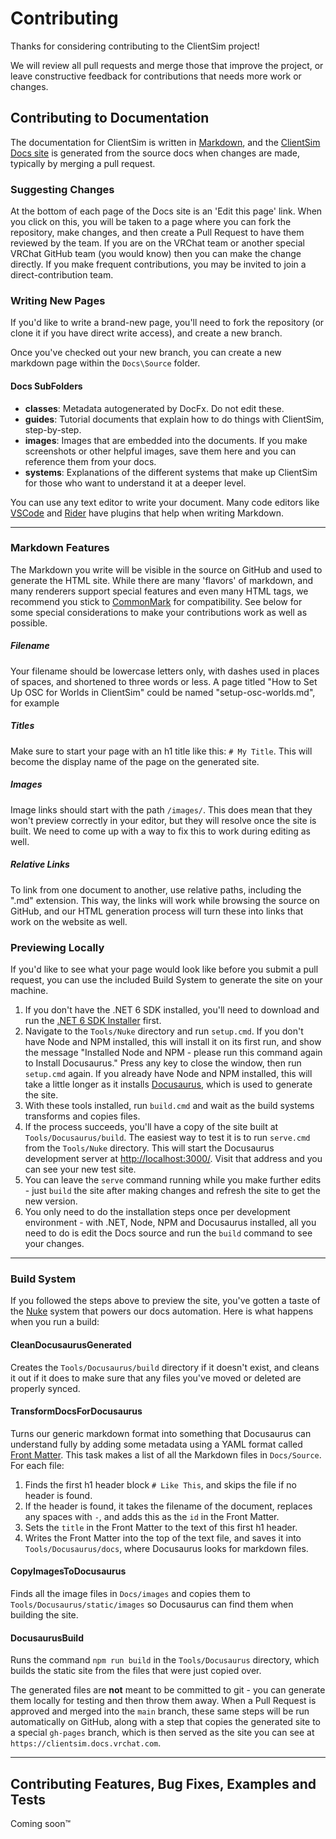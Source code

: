 ﻿# Contributing

Thanks for considering contributing to the ClientSim project!

We will review all pull requests and merge those that improve the project, or leave constructive feedback for contributions that needs more work or changes.

## Contributing to Documentation

The documentation for ClientSim is written in [Markdown](https://www.markdownguide.org/), and the [ClientSim Docs site](https://clientsim.docs.vrchat.com/) is generated from the source docs when changes are made, typically by merging a pull request.

### Suggesting Changes

At the bottom of each page of the Docs site is an 'Edit this page' link. When you click on this, you will be taken to a page where you can fork the repository, make changes, and then create a Pull Request to have them reviewed by the team. If you are on the VRChat team or another special VRChat GitHub team (you would know) then you can make the change directly. If you make frequent contributions, you may be invited to join a direct-contribution team.

### Writing New Pages

If you'd like to write a brand-new page, you'll need to fork the repository (or clone it if you have direct write access), and create a new branch.

Once you've checked out your new branch, you can create a new markdown page within the `Docs\Source` folder.

#### Docs SubFolders

* **classes**: Metadata autogenerated by DocFx. Do not edit these.
* **guides**: Tutorial documents that explain how to do things with ClientSim, step-by-step.
* **images**: Images that are embedded into the documents. If you make screenshots or other helpful images, save them here and you can reference them from your docs.
* **systems**: Explanations of the different systems that make up ClientSim for those who want to understand it at a deeper level.

You can use any text editor to write your document. Many code editors like [VSCode](https://code.visualstudio.com/) and [Rider](https://www.jetbrains.com/rider/) have plugins that help when writing Markdown.

---

### Markdown Features

The Markdown you write will be visible in the source on GitHub and used to generate the HTML site. While there are many 'flavors' of markdown, and many renderers support special features and even many HTML tags, we recommend you stick to [CommonMark](https://commonmark.org/) for compatibility. See below for some special considerations to make your contributions work as well as possible.

##### Filename

Your filename should be lowercase letters only, with dashes used in places of spaces, and shortened to three words or less. A page titled "How to Set Up OSC for Worlds in ClientSim" could be named "setup-osc-worlds.md", for example

##### Titles

Make sure to start your page with an h1 title like this: `# My Title`. This will become the display name of the page on the generated site.

##### Images

Image links should start with the path `/images/`. This does mean that they won't preview correctly in your editor, but they will resolve once the site is built. We need to come up with a way to fix this to work during editing as well.

##### Relative Links
To link from one document to another, use relative paths, including the ".md" extension. This way, the links will work while browsing the source on GitHub, and our HTML generation process will turn these into links that work on the website as well.

### Previewing Locally

If you'd like to see what your page would look like before you submit a pull request, you can use the included Build System to generate the site on your machine.

1. If you don't have the .NET 6 SDK installed, you'll need to download and run the [.NET 6 SDK Installer](https://dotnet.microsoft.com/en-us/download/dotnet/thank-you/sdk-6.0.202-windows-x64-installer) first.
2. Navigate to the `Tools/Nuke` directory and run `setup.cmd`. If you don't have Node and NPM installed, this will install it on its first run, and show the message "Installed Node and NPM - please run this command again to Install Docusaurus." Press any key to close the window, then run `setup.cmd` again. If you already have Node and NPM installed, this will take a little longer as it installs [Docusaurus](https://docusaurus.io/), which is used to generate the site.
3. With these tools installed, run `build.cmd` and wait as the build systems transforms and copies files.
4. If the process succeeds, you'll have a copy of the site built at `Tools/Docusaurus/build`. The easiest way to test it is to run `serve.cmd` from the `Tools/Nuke` directory. This will start the Docusaurus development server at [http://localhost:3000/](http://localhost:3000). Visit that address and you can see your new test site.
5. You can leave the `serve` command running while you make further edits - just `build` the site after making changes and refresh the site to get the new version.
6. You only need to do the installation steps once per development environment - with .NET, Node, NPM and Docusaurus installed, all you need to do is edit the Docs source and run the `build` command to see your changes.

---

### Build System

If you followed the steps above to preview the site, you've gotten a taste of the [Nuke](https://nuke.build/) system that powers our docs automation. Here is what happens when you run a build:

#### CleanDocusaurusGenerated
Creates the `Tools/Docusaurus/build` directory if it doesn't exist, and cleans it out if it does to make sure that any files you've moved or deleted are properly synced.

#### TransformDocsForDocusaurus
 Turns our generic markdown format into something that Docusaurus can understand fully by adding some metadata using a YAML format called [Front Matter](https://docusaurus.io/docs/api/plugins/@docusaurus/plugin-content-docs#markdown-front-matter). 
 This task makes a list of all the Markdown files in `Docs/Source`. For each file:
 1. Finds the first h1 header block `# Like This`, and skips the file if no header is found.
 2. If the header is found, it takes the filename of the document, replaces any spaces with `-`, and adds this as the `id` in the Front Matter.
 3. Sets the `title` in the Front Matter to the text of this first h1 header.
 4. Writes the Front Matter into the top of the text file, and saves it into `Tools/Docusaurus/docs`, where Docusaurus looks for markdown files.
 
 #### CopyImagesToDocusaurus
 Finds all the image files in `Docs/images` and copies them to `Tools/Docusaurus/static/images` so Docusaurus can find them when building the site.
 
 #### DocusaurusBuild
 Runs the command `npm run build` in the `Tools/Docusaurus` directory, which builds the static site from the files that were just copied over.
 
 The generated files are **not** meant to be committed to git - you can generate them locally for testing and then throw them away. When a Pull Request is approved and merged into the `main` branch, these same steps will be run automatically on GitHub, along with a step that copies the generated site to a special `gh-pages` branch, which is then served as the site you can see at `https://clientsim.docs.vrchat.com`.

---

## Contributing Features, Bug Fixes, Examples and Tests

Coming soon™


